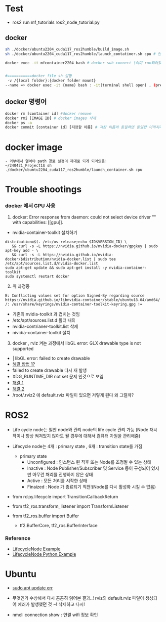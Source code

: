 # Test 
- ros2 run mf_tutorials ros2_node_tutorial.py 

## docker 
```bash
sh ./docker/ubuntu2204_cuda117_ros2humble/build_image.sh 
sh ./docker/ubuntu2204_cuda117_ros2humble/launch_contatiner.sh cpu # 안 쓰면 gpu

docker exec -it mfcontainer2204 bash # docker sub connect (이미 run되어있는 docker image 에 접속)


#===========docker file sh 설명
 -v /{local folder}:{docker folder mount}
--name => docker exec -it {name} bash : -it(terminal shell open) , (pre started)conntatiner connect! 

```

## docker 명령어
```bash
docker rm [container id] #docker remove
docker rmi [IMAGE ID] # docker images 삭제
docker ps -a  
docker commit [container id] [저장할 이름] # 저장 이름이 동일하면 동일한 이미지에 저장됨 ! 
```


# docker image 
```
- 외부에서 열어야 path 경로 설정이 제대로 되게 되어있음!
~/240421_Project1$ sh ./docker/ubuntu2204_cuda117_ros2humble/launch_container.sh cpu

```

# Trouble shootings
### docker 에서 GPU 사용
1. docker: Error response from daemon: could not select device driver "" with capabilities: [[gpu]].
- nvidia-container-toolkit 설치하기 
```
distribution=$(. /etc/os-release;echo $ID$VERSION_ID) \
   && curl -s -L https://nvidia.github.io/nvidia-docker/gpgkey | sudo apt-key add - \
   && curl -s -L https://nvidia.github.io/nvidia-docker/$distribution/nvidia-docker.list | sudo tee /etc/apt/sources.list.d/nvidia-docker.list
sudo apt-get update && sudo apt-get install -y nvidia-container-toolkit
sudo systemctl restart docker
```
2. 위 과정중

```
E: Conflicting values set for option Signed-By regarding source https://nvidia.github.io/libnvidia-container/stable/ubuntu18.04/amd64/ /: /usr/share/keyrings/nvidia-container-toolkit-keyring.gpg != 
```
- 기존의 nvidia-toolkit 과 겹치는 것임 
- /etc/apt/sources.list.d 폴더 내의 
- nvidia-contrianer-toolkit.list 삭제
- nividia-container-toolkit 설치


3. docker , rviz 켜는 과정에서 libGL error: GLX drawable type is not supported
- │libGL error: failed to create drawable
- [해결 방법 1?](https://askubuntu.com/questions/1379973/opengl-libgl-error-glx-drawable-type-is-not-supported)
- failed to create drawable 다시 재 발생
- XDG_RUNTIME_DIR not set 문제 인것으로 보임
- [해결 1](https://dev.to/winebaths/getting-up-and-running-with-the-windows-subsystem-for-linux-8oc)
- [해결 2](https://askubuntu.com/questions/456689/error-xdg-runtime-dir-not-set-in-the-environment-when-attempting-to-run-naut)
- /root/.rviz2 에 default.rviz 파일이 있으면 저렇게 된다 왜 그럴까?


# ROS2
- Life cycle node는 일반 node와 관리 node의 life cycle 관리 가능 (Node 재시작이나 항상 켜져있지 않아도 될 경우에 대해서 컴퓨터 자원을 관리해줌)
- Lifecycle node는 4개 : primary state , 6개 : transition state를 가짐 
   - primary state
      - Unconfigured : 인스턴스 된 직후 또는 Node를 조정될 수 있는 상태
      - Inactive : Node Publisher/Subscriber 및 Service 등이 구성되어 있지만 아무런 처리를 진행하지 않은 상태
      - Active : 모든 처리를 시작한 상태
      - Finaized : Node 가 종료되기 직전!(Node를 다시 활성화 시킬 수 없음)
- from rclpy.lifecycle import TransitionCallbackReturn

- from tf2_ros.transform_listener import TransformListener
- from tf2_ros.buffer import Buffer
   - tf2.BufferCore, tf2_ros.BufferInterface

### Reference 
- [LifecycleNode Example](https://github.com/ros2/demos/blob/rolling/lifecycle/src/lifecycle_talker.cpp)
- [LifecycleNode Python Example](https://github.com/ros2/demos/tree/rolling/lifecycle_py)


# Ubuntu 
- [sudo apt update err](https://velog.io/@haze_log/sudo-apt-get-update-%EC%97%90%EB%9F%AC)

- 무엇인가 수상해서 다시 꼼꼼히 읽어본 결과..! rviz의 default.rviz 파일이 생성되어 에러가 발생했던 것 ~! 삭제하고 다시!
- nmcli connection show : 연결 wifi 정보 확인